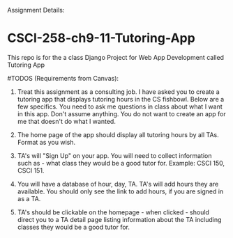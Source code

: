 Assignment Details:
# CSCI-258-ch9-11-Tutoring-App
This repo is for the a class Django Project for Web App Development called Tutoring App

#TODOS (Requirements from Canvas):
1. Treat this assignment as a consulting job.  I have asked you to create a tutoring app that displays tutoring hours in the CS fishbowl.  Below are a few specifics.  You need to ask me questions in class about what I want in this app.  Don't assume anything.  You do not want to create an app for me that doesn't do what I wanted.  

2. The home page of the app should display all tutoring hours by all TAs.   Format as you wish. 

3. TA's will "Sign Up" on your app.  You will need to collect information such as - what class they would be a good tutor for.  Example:  CSCI 150, CSCI 151.  

4. You will have a database of hour, day, TA.  TA's will add hours they are available.  You should only see the link to add hours, if you are signed in as a TA.  

5. TA's should be clickable on the homepage - when clicked - should direct you to a TA detail page listing information about the TA including classes they would be a good tutor for.  
